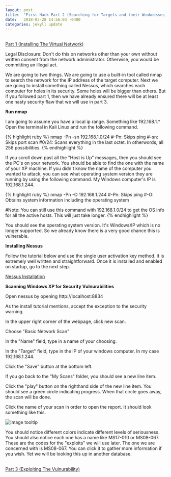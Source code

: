 ```yaml
---
layout: post
title:  "First Hack Part 2 (Searching for Targets and their Weaknesses)"
date:   2018-03-28 14:56:03 -0400
categories: jekyll update
---
```


<br>[Part 1 (Installing The Virtual Network)][part-1]

Legal Disclosure: Don't do this on networks other than your own without written consent from the network administrator. Otherwise, you would be committing an illegal act.

We are going to two things. We are going to use a built-in tool called nmap to search the network for the IP address of the target computer. Next we are going to install something called Nessus, which searches each computer for holes in its security. Some holes will be bigger than others. But if you followed part 1, then we have already ensured there will be at least one nasty security flaw that we will use in part 3.

<b>Run nmap</b>

I am going to assume you have a local ip range. Something like 192.168.1.* Open the terminal in Kali Linux and run the following command.

{% highlight ruby %}
nmap -Pn -sn 192.168.1.0/24
#-Pn: Skips ping
#-sn: Skips port scan
#0/24: Scans everything in the last octet. In otherwords, all 256 possibilities.
{% endhighlight %}

If you scroll down past all the "Host is Up" messages, then you should see the PC's on your network. You should be able to find the one with the name of your XP machine. If you didn't know the name of the computer you wanted to attack, you can see what operating system version they are running by using the following command. My Windows computer's IP is 192.168.1.244. 

{% highlight ruby %}
nmap -Pn -O 192.168.1.244
#-Pn: Skips ping
#-O: Obtains system information including the operating system

#Note: You can still use this command with 192.168.1.0/24 to get the OS info for all the active hosts. This will just take longer.
{% endhighlight %}

You should see the operating system version. It's WindowsXP which is no longer supported. So we already know there is a very good chance this is vulnerable.

<b>Installing Nessus</b>

Follow the tutorial below and use the single user activation key method. It is extremely well written and straightforward. Once it is installed and enabled on startup, go to the next step.

[Nessus Installation][Nessus-Install]

<b>Scanning Windows XP for Security Vulnurabilities</b>

Open nessus by opening http://localhost:8834

As the install tutorial mentions, accept the exception to the security warning.

In the upper right corner of the webpage, click new scan.

Choose "Basic Network Scan"

In the "Name" field, type in a name of your choosing.

In the "Target" field, type in the IP of your windows computer. In my case 192.168.1.244.

Click the "Save" button at the bottom left.

If you go back to the "My Scans" folder, you should see a new line item.

Click the "play" button on the righthand side of the new line item. You should see a green circle indicating progress. When that circle goes away, the scan will be done.

Click the name of your scan in order to open the report. It should look something like this.

![image tooltip](/blog/images/ms08_067/nessus.JPG)

You should notice different colors indicate different levels of seriousness. You should also notice each one has a name like MS17-010 or MS08-067. These are the codes for the "exploits" we will use later. The one we are concerned with is MS08-067. You can click it to gather more information if you wish. Yet we will be looking this up in another database.

<br>[Part 3 (Exploiting The Vulnurability)][part-3]

[part-1]: MS08_067_Part_1.html
[part-3]: MS08_067_Part_3.html
[Nessus-Install]: https://www.tenable.com/blog/getting-started-with-nessus-on-kali-linux
[Nessus-Open]: http://localhost:8834